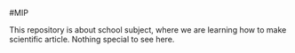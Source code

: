 #MIP

This repository is about school subject, where we are learning how to make scientific article. Nothing special to see here.
